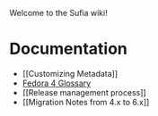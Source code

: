 Welcome to the Sufia wiki!

# Documentation

 * [[Customizing Metadata]]
 * [Fedora 4 Glossary](https://github.com/projecthydra/active_fedora/wiki/Fedora-4-Glossary)
 * [[Release management process]]
 * [[Migration Notes from 4.x to 6.x]]